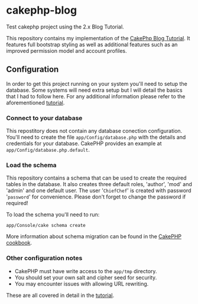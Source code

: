 # cakephp-blog
Test cakephp project using the 2.x Blog Tutorial.

This repository contains my implementation of the [CakePhp Blog Tutorial](https://book.cakephp.org/2.0/en/getting-started.html#blog-tutorial). It features full bootstrap styling as well as additional features such as an improved permission model and account profiles.

## Configuration

In order to get this project running on your system you'll need to setup the database. Some systems will need extra setup but I will detail the basics that I had to follow here. For any additional information please refer to the aforementioned [tutorial](https://book.cakephp.org/2.0/en/getting-started.html#blog-tutorial).

### Connect to your database

This repostitory does not contain any database conection configuration. You'll need to create the file `app/Config/database.php` with the details and credentials for your database. CakePHP provides an example at `app/Config/database.php.default`.

### Load the schema

This repository contains a schema that can be used to create the required tables in the database. It also creates three default roles, 'author', 'mod' and 'admin' and one default user. The user '`ChiefChef`' is created with password '`password`' for convenience. Please don't forget to change the password if required!

To load the schema you'll need to run:

```
app/Console/cake schema create
```

More information about schema migration can be found in the [CakePHP cookbook](https://book.cakephp.org/2.0/en/console-and-shells/schema-management-and-migrations.html).

### Other configuration notes

- CakePHP must have write access to the `app/tmp` directory.
- You should set your own salt and cipher seed for security.
- You may encounter issues with allowing URL rewriting.

These are all covered in detail in the [tutorial](https://book.cakephp.org/2.0/en/getting-started.html#blog-tutorial).

